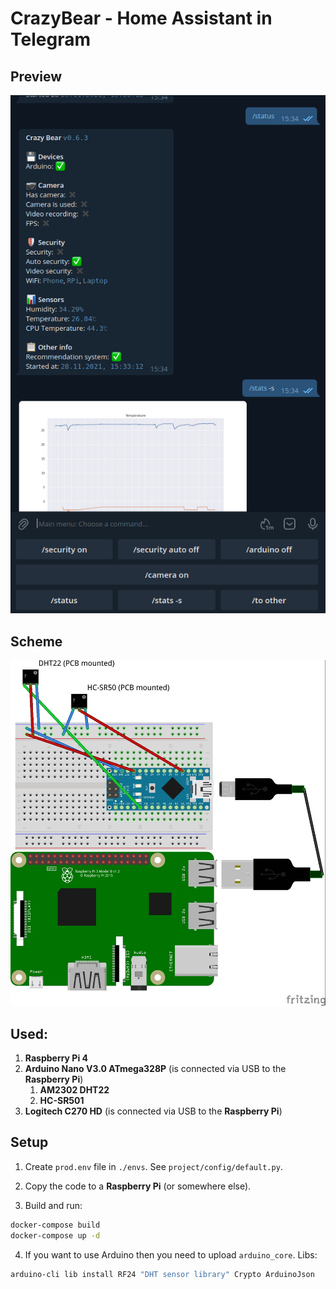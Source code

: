 # CrazyBear - Home Assistant in Telegram

## Preview

![Sketch](preview.png)

## Scheme

![Sketch](sketch.jpg)

## Used:
1. **Raspberry Pi 4**
2. **Arduino Nano V3.0 ATmega328P** (is connected via USB to the **Raspberry Pi**)
   1. **AM2302 DHT22**
   2. **HC-SR501**
3. **Logitech C270 HD** (is connected via USB to the **Raspberry Pi**)

## Setup

1. Create `prod.env` file in `./envs`. See `project/config/default.py`.

2. Copy the code to a **Raspberry Pi** (or somewhere else).

3. Build and run:
```bash
docker-compose build
docker-compose up -d
```

4. If you want to use Arduino then you need to upload `arduino_core`. Libs:
```bash
arduino-cli lib install RF24 "DHT sensor library" Crypto ArduinoJson
```

